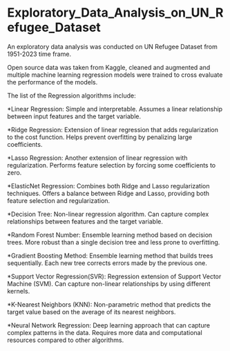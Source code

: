 # Exploratory_Data_Analysis_on_UN_Refugee_Dataset

An exploratory data analysis was conducted on UN Refugee Dataset from 1951-2023 time frame.

Open source data was taken from Kaggle, cleaned and augmented and multiple machine learning regression models were trained to cross evaluate the performance of the models.

The list of the Regression algorithms include:

*Linear Regression: Simple and interpretable. Assumes a linear relationship between input features and the target variable.

*Ridge Regression: Extension of linear regression that adds regularization to the cost function. Helps prevent overfitting by penalizing large coefficients.

*Lasso Regression: Another extension of linear regression with regularization. Performs feature selection by forcing some coefficients to zero.

*ElasticNet Regression: Combines both Ridge and Lasso regularization techniques. Offers a balance between Ridge and Lasso, providing both feature selection and regularization.

*Decision Tree: Non-linear regression algorithm. Can capture complex relationships between features and the target variable.

*Random Forest Number: Ensemble learning method based on decision trees. More robust than a single decision tree and less prone to overfitting.

*Gradient Boosting Method: Ensemble learning method that builds trees sequentially. Each new tree corrects errors made by the previous one.

*Support Vector Regression(SVR): Regression extension of Support Vector Machine (SVM). Can capture non-linear relationships by using different kernels.

*K-Nearest Neighbors (KNN): Non-parametric method that predicts the target value based on the average of its nearest neighbors.

*Neural Network Regression: Deep learning approach that can capture complex patterns in the data. Requires more data and computational resources compared to other algorithms.
